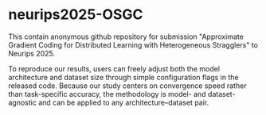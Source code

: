 # neurips2025-OSGC

This contain anonymous github repository for submission "Approximate Gradient Coding for Distributed Learning with Heterogeneous Stragglers" to Neurips 2025.

To reproduce our results, users can freely adjust both the model architecture and dataset size through simple configuration flags in the released code. Because our study centers on convergence speed rather than task-specific accuracy, the methodology is model- and dataset-agnostic and can be applied to any architecture–dataset pair.
